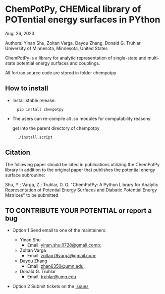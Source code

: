 
ChemPotPy, CHEMical library of POTential energy surfaces in PYthon 
==================================================================

Aug. 26, 2023

Authors: Yinan Shu, Zoltan Varga, Dayou Zhang, Donald G. Truhlar
University of Minnesota, Minnesota, United States

ChemPotPy is a library for analytic representation of single-state 
and multi-state potential energy surfaces and couplings. 

All fortran source code are stored in folder chempotpy 


How to install
--------------

* Install stable release:
  
        pip install chempotpy

* The users can re-compile all .so modules for compatability reasons:

  get into the parent directory of chempotpy 
   
        ./install.script  


Citation
--------

The following paper should be cited in publications utilizing the
ChemPotPy library in addition to the original paper that publishes 
the potential energy surface subroutine:

Shu, Y.; Varga, Z.; Truhlar, D. G.
"ChemPotPy: A Python Library for Analytic Representation of Potential 
Energy Surfaces and Diabatic Potential Energy Matrices"
to be submitted



TO CONTRIBUTE YOUR POTENTIAL or report a bug
--------------------------------------------
* Option 1
Send email to one of the maintainers:
    - Yinan Shu
      - Email: yinan.shu.0728@gmail.comp;
    - Zoltan Varga
      - Email: zoltan78varga@gmail.com;
    - Dayou Zhang
      - Email: zhan6350@umn.edu;
    - Donald G. Truhlar
      - Email: truhlar@umn.edu
 
* Option 2
Submit tickets on the [issues](https://github.com/shuyinan/chempotpy/issues)
